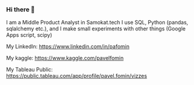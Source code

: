 ### Hi there 👋

I am a Middle Product Analyst in Samokat.tech
I use SQL, Python (pandas, sqlalchemy etc.), and I make small experiments with other things (Google Apps script, scipy)

My LinkedIn: https://www.linkedin.com/in/pafomin

My kaggle: https://www.kaggle.com/pavelfomin

My Tableau Public: https://public.tableau.com/app/profile/pavel.fomin/vizzes
